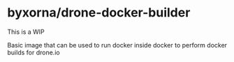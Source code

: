 # byxorna/drone-docker-builder

This is a WIP

Basic image that can be used to run docker inside docker to perform docker builds for drone.io
